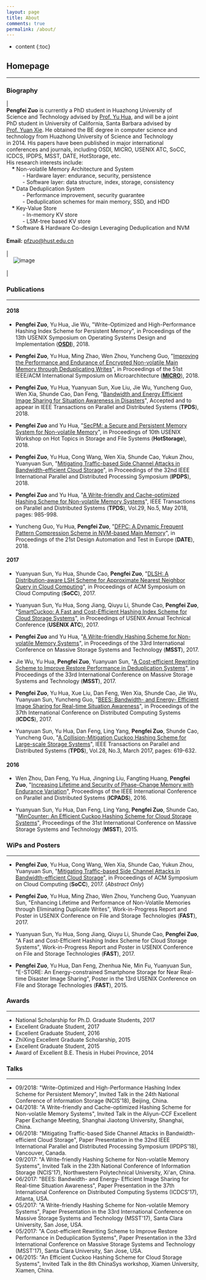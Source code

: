 ```yaml
---
layout: page
title: About
comments: true
permalink: /about/
---
```


* content
{:toc}

## Homepage

---
 

### Biography

 
| <br> **Pengfei Zuo** is currently a PhD student in Huazhong University of <br>Science and Technology advised by [Prof. Yu Hua](https://csyhua.github.io/csyhua/index.html), and will be a joint <br>PhD student in University of California, Santa Barbara advised by <br>[Prof. Yuan Xie](https://www.ece.ucsb.edu/~yuanxie/). He obtained the BE degree in computer science and <br>technology from Huazhong University of Science and Technology <br>in 2014. His papers have been published in major international <br>conferences and journals, including OSDI, MICRO, USENIX ATC, SoCC, <br>ICDCS, IPDPS, MSST, DATE, HotStorage, etc. <br>His research interests include: <br> &emsp;**\*** Non-volatile Memory Architecture and System <br>&emsp;&emsp;&emsp;- Hardware layer: endurance, security, persistence <br>&emsp;&emsp;&emsp;- Software layer: data structure, index, storage, consistency <br> &emsp;**\*** Data Deduplication System <br>&emsp;&emsp;&emsp;- Performance improvement, security guarantee <br>&emsp;&emsp;&emsp;- Deduplication schemes for main memory, SSD, and HDD <br> &emsp;**\*** Key-Value Store <br>&emsp;&emsp;&emsp;- In-memory KV store <br>&emsp;&emsp;&emsp;- LSM-tree based KV store <br> &emsp;**\*** Software & Hardware Co-design Leveraging Deduplication and NVM <br> <br> **Email:** pfzuo@hust.edu.cn  <br> <br>  | <br> &emsp; ![image](https://pfzuo.github.io/images/zuo.jpg) <br> <br> |



### Publications

---

#### 2018

* **Pengfei Zuo**, Yu Hua, Jie Wu, "Write-Optimized and High-Performance Hashing Index Scheme for Persistent Memory", in Proceedings of the 13th USENIX Symposium on Operating Systems Design and Implementation ([**OSDI**](https://www.usenix.org/conference/osdi18)), 2018.

* **Pengfei Zuo**, Yu Hua, Ming Zhao, Wen Zhou, Yuncheng Guo, "[Improving the Performance and Endurance of Encrypted Non-volatile Main Memory through Deduplicating Writes](https://csyhua.github.io/csyhua/hua-MICRO2018.pdf)", in Proceedings of the 51st IEEE/ACM International Symposium on Microarchitecture ([**MICRO**](https://www.microarch.org/micro51/)), 2018.

*  **Pengfei Zuo**, Yu Hua, Yuanyuan Sun, Xue Liu, Jie Wu, Yuncheng Guo, Wen Xia, Shunde Cao, Dan Feng, "[Bandwidth and Energy Efficient Image Sharing for Situation Awareness in Disasters](https://csyhua.github.io/csyhua/hua-tpds2018-bandwidth.pdf)", Accepted and to appear in IEEE Transactions on Parallel and Distributed Systems (**TPDS**), 2018.

* **Pengfei Zuo** and Yu Hua, "[SecPM: a Secure and Persistent Memory System for Non-volatile Memory](https://csyhua.github.io/csyhua/hua-hotstorage2018.pdf)", in Proceedings of 10th USENIX Workshop on Hot Topics in Storage and File Systems (**HotStorage**), 2018.

* **Pengfei Zuo**, Yu Hua, Cong Wang, Wen Xia, Shunde Cao, Yukun Zhou, Yuanyuan Sun, "[Mitigating Traffic-based Side Channel Attacks in Bandwidth-efficient Cloud Storage](https://csyhua.github.io/csyhua/hua-ipdps2018.pdf)", in Proceedings of the 32nd IEEE International Parallel and Distributed Processing Symposium (**IPDPS**), 2018.

* **Pengfei Zuo** and Yu Hua, "[A Write-friendly and Cache-optimized Hashing Scheme for Non-volatile Memory Systems](https://csyhua.github.io/csyhua/hua-tpds2018-nvm.pdf)", IEEE Transactions on Parallel and Distributed Systems (**TPDS**), Vol.29, No.5, May 2018, pages: 985-998.

* Yuncheng Guo, Yu Hua, **Pengfei Zuo**, "[DFPC: A Dynamic Frequent Pattern Compression Scheme in NVM-based Main Memory](https://csyhua.github.io/csyhua/hua-dfpc-date2018.pdf)", in Proceedings of the 21st Design Automation and Test in Europe (**DATE**), 2018.

#### 2017

* Yuanyuan Sun, Yu Hua, Shunde Cao, **Pengfei Zuo**, "[DLSH: A Distribution-aware LSH Scheme for Approximate Nearest Neighbor Query in Cloud Computing](https://csyhua.github.io/csyhua/hua-socc17.pdf)", in Proceedings of ACM Symposium on Cloud Computing (**SoCC**), 2017.

* Yuanyuan Sun, Yu Hua, Song Jiang, Qiuyu Li, Shunde Cao, **Pengfei Zuo**, "[SmartCuckoo: A Fast and Cost-Efficient Hashing Index Scheme for Cloud Storage Systems](https://csyhua.github.io/csyhua/hua-atc2017.pdf)", in Proceedings of USENIX Annual Technical Conference (**USENIX ATC**), 2017.

* **Pengfei Zuo** and Yu Hua, "[A Write-friendly Hashing Scheme for Non-volatile Memory Systems](https://csyhua.github.io/csyhua/hua-MSST2017-NVM.pdf)", in Proceedings of the 33rd International Conference on Massive Storage Systems and Technology (**MSST**), 2017.

* Jie Wu, Yu Hua, **Pengfei Zuo**, Yuanyuan Sun, "[A Cost-efficient Rewriting Scheme to Improve Restore Performance in Deduplication Systems](https://csyhua.github.io/csyhua/hua-MSST2017-dedup.pdf)", in Proceedings of the 33rd International Conference on Massive Storage Systems and Technology (**MSST**), 2017.

* **Pengfei Zuo**, Yu Hua, Xue Liu, Dan Feng, Wen Xia, Shunde Cao, Jie Wu, Yuanyuan Sun, Yuncheng Guo, "[BEES: Bandwidth- and Energy- Efficient Image Sharing for Real-time Situation Awareness](https://csyhua.github.io/csyhua/hua-ICDCS2017.pdf)", in Proceedings of the 37th International Conference on Distributed Computing Systems (**ICDCS**), 2017.

* Yuanyuan Sun, Yu Hua, Dan Feng, Ling Yang, **Pengfei Zuo**, Shunde Cao, Yuncheng Guo, "[A Collision-Mitigation Cuckoo Hashing Scheme for Large-scale Storage Systems](https://csyhua.github.io/csyhua/hua-TPDS2016.pdf)", IEEE Transactions on Parallel and Distributed Systems (**TPDS**), Vol.28, No.3, March 2017, pages: 619-632.

#### 2016

* Wen Zhou, Dan Feng, Yu Hua, Jingning Liu, Fangting Huang, **Pengfei Zuo**, "[Increasing Lifetime and Security of Phase-Change Memory with Endurance Variation](http://ieeexplore.ieee.org/stamp/stamp.jsp?arnumber=7823831)", Proceedings of the IEEE International Conference on Parallel and Distributed Systems (**ICPADS**), 2016.

* Yuanyuan Sun, Yu Hua, Dan Feng, Ling Yang, **Pengfei Zuo**, Shunde Cao, "[MinCounter: An Efficient Cuckoo Hashing Scheme for Cloud Storage Systems](https://csyhua.github.io/csyhua/hua-MSST2015.pdf)", Proceedings of the 31st International Conference on Massive Storage Systems and Technology (**MSST**), 2015.




### WiPs and Posters 

---

* **Pengfei Zuo**, Yu Hua, Cong Wang, Wen Xia, Shunde Cao, Yukun Zhou, Yuanyuan Sun, "[Mitigating Traffic-based Side Channel Attacks in Bandwidth-efficient Cloud Storage](https://dl.acm.org/citation.cfm?id=3132688)", in Proceedings of ACM Symposium on Cloud Computing (**SoCC**), 2017. (*Abstract Only*)

* **Pengfei Zuo**, Yu Hua, Ming Zhao, Wen Zhou, Yuncheng Guo, Yuanyuan Sun, "Enhancing Lifetime and Performance of Non-Volatile Memories through Eliminating Duplicate Writes", Work-in-Progress Report and Poster in USENIX Conference on File and Storage Technologies (**FAST**), 2017.

* Yuanyuan Sun, Yu Hua, Song Jiang, Qiuyu Li, Shunde Cao, **Pengfei Zuo**, "A Fast and Cost-Efficient Hashing Index Scheme for Cloud Storage Systems",  Work-in-Progress Report and Poster in USENIX Conference on File and Storage Technologies (**FAST**), 2017.

* **Pengfei Zuo**, Yu Hua, Dan Feng, Zhenhua Nie, Min Fu, Yuanyuan Sun, "E-STORE: An Energy-constrained Smartphone Storage for Near Real-time Disaster Image Sharing", Poster in the 13rd USENIX Conference on File and Storage Technologies (**FAST**), 2015.



### Awards 

---
*  National Scholarship for Ph.D. Graduate Students, 2017
*  Excellent Graduate Student, 2017
*  Excellent Graduate Student, 2016
*  ZhiXing Excellent Graduate Scholarship, 2015
*  Excellent Graduate Student, 2015
*  Award of Excellent B.E. Thesis in Hubei Province, 2014


### Talks

---
* 09/2018: "Write-Optimized and High-Performance Hashing Index Scheme for Persistent Memory", Invited Talk in the 24th National Conference of Information Storage (NCIS'18), Beijing, China.
* 04/2018: "A Write-friendly and Cache-optimized Hashing Scheme for Non-volatile Memory Systems", Invited Talk in the Aliyun-CCF Excellent Paper Exchange Meeting, Shanghai Jiaotong University, Shanghai, China.
* 06/2018: "Mitigating Traffic-based Side Channel Attacks in Bandwidth-efficient Cloud Storage", Paper Presentation in the 32nd IEEE International Parallel and Distributed Processing Symposium (IPDPS'18), Vancouver, Canada.
* 09/2017: "A Write-friendly Hashing Scheme for Non-volatile Memory Systems", Invited Talk in the 23th National Conference of Information Storage (NCIS'17), Northwestern Polytechnical University, Xi'an, China.
* 06/2017: "BEES: Bandwidth- and Energy- Efficient Image Sharing for Real-time Situation Awareness", Paper Presentation in the 37th International Conference on Distributed Computing Systems (ICDCS'17), Atlanta, USA.
* 05/2017: "A Write-friendly Hashing Scheme for Non-volatile Memory Systems", Paper Presentation in the 33rd International Conference on Massive Storage Systems and Technology (MSST'17), Santa Clara University, San Jose, USA.
* 05/2017: "A Cost-efficient Rewriting Scheme to Improve Restore Performance in Deduplication Systems", Paper Presentation in the 33rd International Conference on Massive Storage Systems and Technology (MSST'17), Santa Clara University, San Jose, USA.
* 06/2015: "An Efficient Cuckoo Hashing Scheme for Cloud Storage Systems", Invited Talk in the 8th ChinaSys workshop, Xiamen University, Xiamen, China.
